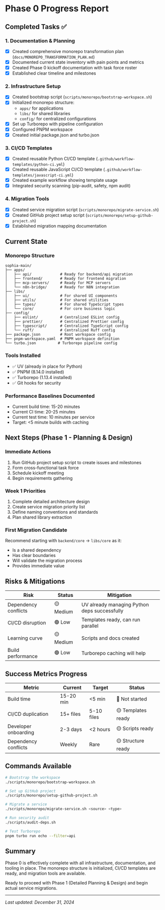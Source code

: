 # Phase 0 Progress Report

## Completed Tasks ✅

### 1. Documentation & Planning
- [x] Created comprehensive monorepo transformation plan (`docs/MONOREPO_TRANSFORMATION_PLAN.md`)
- [x] Documented current state inventory with pain points and metrics
- [x] Created Phase 0 kickoff documentation with task force roster
- [x] Established clear timeline and milestones

### 2. Infrastructure Setup
- [x] Created bootstrap script (`scripts/monorepo/bootstrap-workspace.sh`)
- [x] Initialized monorepo structure:
  - `apps/` for applications
  - `libs/` for shared libraries
  - `config/` for centralized configurations
- [x] Set up Turborepo with pipeline configuration
- [x] Configured PNPM workspace
- [x] Created initial package.json and turbo.json

### 3. CI/CD Templates
- [x] Created reusable Python CI/CD template (`.github/workflow-templates/python-ci.yml`)
- [x] Created reusable JavaScript CI/CD template (`.github/workflow-templates/javascript-ci.yml`)
- [x] Created example workflow showing template usage
- [x] Integrated security scanning (pip-audit, safety, npm audit)

### 4. Migration Tools
- [x] Created service migration script (`scripts/monorepo/migrate-service.sh`)
- [x] Created GitHub project setup script (`scripts/monorepo/setup-github-project.sh`)
- [x] Established migration mapping documentation

## Current State

### Monorepo Structure
```
sophia-main/
├── apps/
│   ├── api/             # Ready for backend/api migration
│   ├── frontend/        # Ready for frontend migration
│   ├── mcp-servers/     # Ready for MCP servers
│   └── n8n-bridge/      # Ready for N8N integration
├── libs/
│   ├── ui/              # For shared UI components
│   ├── utils/           # For shared utilities
│   ├── types/           # For shared TypeScript types
│   └── core/            # For core business logic
├── config/
│   ├── eslint/          # Centralized ESLint config
│   ├── prettier/        # Centralized Prettier config
│   ├── typescript/      # Centralized TypeScript config
│   └── ruff/            # Centralized Ruff config
├── package.json         # Root workspace config
├── pnpm-workspace.yaml  # PNPM workspace definition
└── turbo.json          # Turborepo pipeline config
```

### Tools Installed
- ✅ UV (already in place for Python)
- ✅ PNPM (8.14.0 installed)
- ✅ Turborepo (1.13.4 installed)
- ✅ Git hooks for security

### Performance Baselines Documented
- Current build time: 15-20 minutes
- Current CI time: 20-25 minutes
- Current test time: 10 minutes per service
- Target: <5 minute builds with caching

## Next Steps (Phase 1 - Planning & Design)

### Immediate Actions
1. Run GitHub project setup script to create issues and milestones
2. Form cross-functional task force
3. Schedule kickoff meeting
4. Begin requirements gathering

### Week 1 Priorities
1. Complete detailed architecture design
2. Create service migration priority list
3. Define naming conventions and standards
4. Plan shared library extraction

### First Migration Candidate
Recommend starting with `backend/core` → `libs/core` as it:
- Is a shared dependency
- Has clear boundaries
- Will validate the migration process
- Provides immediate value

## Risks & Mitigations

| Risk | Status | Mitigation |
|------|--------|-----------|
| Dependency conflicts | 🟡 Medium | UV already managing Python deps successfully |
| CI/CD disruption | 🟢 Low | Templates ready, can run parallel |
| Learning curve | 🟡 Medium | Scripts and docs created |
| Build performance | 🟢 Low | Turborepo caching will help |

## Success Metrics Progress

| Metric | Current | Target | Status |
|--------|---------|--------|--------|
| Build time | 15-20 min | <5 min | 🔴 Not started |
| CI/CD duplication | 15+ files | 5-10 files | 🟡 Templates ready |
| Developer onboarding | 2-3 days | <2 hours | 🟡 Scripts ready |
| Dependency conflicts | Weekly | Rare | 🟡 Structure ready |

## Commands Available

```bash
# Bootstrap the workspace
./scripts/monorepo/bootstrap-workspace.sh

# Set up GitHub project
./scripts/monorepo/setup-github-project.sh

# Migrate a service
./scripts/monorepo/migrate-service.sh <source> <type>

# Run security audit
./scripts/audit-deps.sh

# Test Turborepo
pnpm turbo run echo --filter=api
```

## Summary

Phase 0 is effectively complete with all infrastructure, documentation, and tooling in place. The monorepo structure is initialized, CI/CD templates are ready, and migration tools are available.

Ready to proceed with Phase 1 (Detailed Planning & Design) and begin actual service migrations.

---

*Last updated: December 31, 2024*
